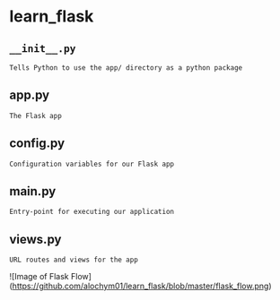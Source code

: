 # learn_flask

## `__init__.py `
    Tells Python to use the app/ directory as a python package
## app.py
    The Flask app
## config.py
    Configuration variables for our Flask app
## main.py
    Entry-point for executing our application
## views.py
    URL routes and views for the app
![Image of Flask Flow]
(https://github.com/alochym01/learn_flask/blob/master/flask_flow.png)

